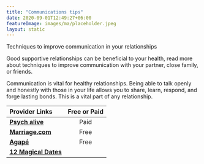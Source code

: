```yaml
---
title: "Communications tips"
date: 2020-09-01T12:49:27+06:00
featureImage: images/ma/placeholder.jpeg
layout: static
---
```


Techniques to improve communication in your relationships

Good supportive relationships can be beneficial to your health, read more about techniques to improve communication with your partner, close family, or friends.

Communication is vital for healthy relationships. Being able to talk openly and honestly with those in your life allows you to share, learn, respond, and forge lasting bonds. This is a vital part of any relationship.

| Provider Links      | Free or Paid  |  
| :-----------          | :--------------:      |  
| [**Psych alive**](https://www.psychalive.org/top-10-effective-communication-techniques-couples/) | Paid | 
| [**Marriage.com**](https://www.marriage.com/advice/communication/easy-games-that-can-help-fix-bad-communication/) | Free | 
| [**Agapé**](https://www.getdailyagape.com/) | Free | 
| [**12 Magical Dates**](https://www.12magicaldates.com/reignite-marriage-relationship?r_done=1) |  | 
  

<br/><br/>






